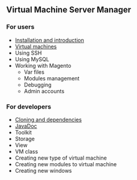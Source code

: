 ## Virtual Machine Server Manager
### For users

* [Installation and introduction](user/install.md)
* [Virtual machines](user/vms.md)
* Using SSH
* Using MySQL
* Working with Magento
    * Var files
    * Modules management
    * Debugging
    * Admin accounts
    
    
### For developers
* [Cloning and dependencies](dev/init_project.md)
* [JavaDoc](javadoc/index.html)
* Toolkit
* Storage
* View
* VM class
* Creating new type of virtual machine
* Creating new modules to virtual machine
* Creating new windows